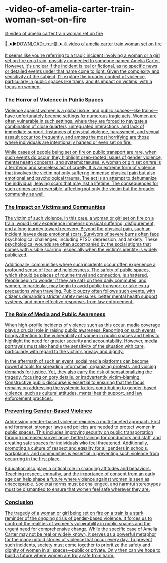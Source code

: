 # -video-of-amelia-carter-train-woman-set-on-fire

<a href="https://voxcer.cfd/video-of-amelia-carter-train-woman-set-on-fire"> 🌐 video of amelia carter train woman set on fire

🔴 ➤►DOWNLOAD👉👉🟢 ➤  <a href="https://voxcer.cfd/video-of-amelia-carter-train-woman-set-on-fire"> 🌐 video of amelia carter train woman set on fire

It seems like you're referring to a tragic incident involving a woman or a girl set on fire on a train, possibly connected to someone named Amelia Carter. However, it's unclear if the incident is real or fictional, as no specific news or detailed events under that name come to light. Given the complexity and sensitivity of the subject, I'll explore the broader context of violence, particularly in public spaces like trains, and its impact on victims, with a focus on women.

### The Horror of Violence in Public Spaces

Violence against women is a global issue, and public spaces—like trains—have unfortunately become settings for numerous tragic acts. Women are often vulnerable in such settings, where they are forced to navigate a combination of close quarters, unregulated interactions, and lack of immediate support. Instances of physical violence, harassment, and sexual assault occur too frequently, and among the most horrifying are those where individuals are intentionally harmed or even set on fire.

While cases of people being set on fire on public transport are rare, when such events do occur, they highlight deep-rooted issues of gender violence, mental health concerns, and systemic failures. A woman or girl set on fire is a terrifying and senseless act of cruelty. It is an extreme form of violence that involves the victim not only suffering immense physical pain but also emotional and psychological trauma. The act is an attempt to dehumanize the individual, leaving scars that may last a lifetime. The consequences for such crimes are irreversible, affecting not only the victim but the broader community as well.

### The Impact on Victims and Communities

The victim of such violence, in this case, a woman or girl set on fire on a train, would likely experience immense physical suffering, disfigurement, and a long journey toward recovery. Beyond the physical pain, such an incident leaves deep emotional scars. Survivors of severe burns often face psychological challenges, including PTSD, depression, and anxiety. These psychological wounds are often accompanied by the social stigma that comes with visible scarring, especially when the victim's identity is widely publicized.

Additionally, communities where such incidents occur often experience a profound sense of fear and helplessness. The safety of public spaces, which should be places of routine travel and connection, is shattered. People begin to wonder if they are safe on their daily commutes, and women, in particular, may begin to avoid public transport or take extra precautions when traveling. Public outcry often follows such events, with citizens demanding stricter safety measures, better mental health support systems, and more effective responses from law enforcement.

### The Role of Media and Public Awareness

When high-profile incidents of violence such as this occur, media coverage plays a crucial role in raising public awareness. Reporting on such events brings attention to the vulnerability of women in public spaces and helps to highlight the need for greater security and accountability. However, media portrayals must also handle the sensitivity of the situation with care, particularly with regard to the victim’s privacy and dignity.

In the aftermath of such an event, social media platforms can become powerful tools for spreading information, organizing protests, and voicing demands for justice. Yet, they also carry the risk of sensationalizing the tragedy, focusing on gory details, or inadvertently victim-blaming. Constructive public discourse is essential to ensuring that the focus remains on addressing the systemic factors contributing to gender-based violence, such as cultural attitudes, mental health support, and law enforcement practices.

### Preventing Gender-Based Violence

Addressing gender-based violence requires a multi-faceted approach. First and foremost, stronger laws and policies are needed to protect women in public spaces. This includes improving security on public transportation through increased surveillance, better training for conductors and staff, and creating safe spaces for individuals who feel threatened. Additionally, promoting a culture of respect and equality for all genders in schools, workplaces, and communities is essential in preventing such violence from occurring in the first place.

Education also plays a critical role in changing attitudes and behaviors. Teaching respect, empathy, and the importance of consent from an early age can help shape a future where violence against women is seen as unacceptable. Societal norms must be challenged, and harmful stereotypes must be dismantled to ensure that women feel safe wherever they are.

### Conclusion

The tragedy of a woman or girl being set on fire on a train is a stark reminder of the ongoing crisis of gender-based violence. It forces us to confront the realities of women's vulnerability in public spaces and the urgent need for comprehensive change. While the specific case of Amelia Carter may not be real or widely known, it serves as a powerful metaphor for the many untold stories of violence that occur every day. To prevent such incidents, society must come together to prioritize the safety and dignity of women in all spaces—public or private. Only then can we hope to build a future where women are truly safe from harm.
